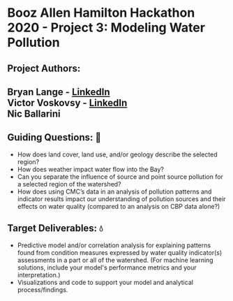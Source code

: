 # Booz Allen Hamilton Hackathon 2020 - Project 3: Modeling Water Pollution 
## Project Authors: 
Bryan Lange - [LinkedIn](https://www.linkedin.com/in/bryanrobertlange) <br>
Victor Voskovsy  - [LinkedIn](https://www.linkedin.com/in/victorvoskovsky) <br>
Nic Ballarini
---
## Guiding Questions: :ocean:

* How does land cover, land use, and/or geology describe the selected region? ​
* How does weather impact water flow into the Bay?​
* Can you separate the influence of source and point source pollution for a selected region of the watershed?​
* How does using CMC’s data in an analysis of pollution patterns and indicator results impact our understanding of pollution sources and their effects on water quality (compared to an analysis on CBP data alone?)

## Target Deliverables: :droplet:

- Predictive model and/or correlation analysis for explaining patterns found from condition measures expressed by water quality indicator(s) assessments in a part or all of the watershed​. (For machine learning solutions, include your model's performance metrics and your interpretation.)
- Visualizations and code to support your model and analytical process/findings.

